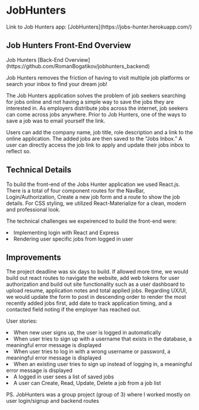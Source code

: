 <h1>JobHunters</h1>
<p>
Link to Job Hunters app: [JobHunters](https://jobs-hunter.herokuapp.com/)
</p>
<h2>Job Hunters Front-End Overview </h2>
<p>
Job Hunters [Back-End Overview](https://github.com/RomanBogatikov/jobhunters_backend)
</p>
<p>
Job Hunters removes the friction of having to visit multiple job platforms or search your inbox to find your dream job!
</p>

<p>
The Job Hunters application solves the problem of job seekers searching for jobs online and not having a simple way to save the jobs they are interested in. As employers distribute jobs across the internet, job seekers can come across jobs anywhere. Prior to Job Hunters, one of the ways to save a job was to email yourself the link.
</p>

<p>
Users can add the company name, job title, role description and a link to the online application. The added jobs are then saved to the “Jobs Inbox.” A user can directly access the job link to apply and update their jobs inbox to reflect so.
</p>

<h2>Technical Details </h2>

<p>
To build the front-end of the Jobs Hunter application we used React.js. There is a total of four component routes for the NavBar, Login/Authorization, Create a new job form and a route to show the job details. For CSS styling, we utilized React-Materialize for a clean, modern and professional look.
</p>

<p>
The technical challenges we expeirenced to build the front-end were:

<li>Implementing login with React and Express
</li>

<li>Rendering user specific jobs from logged in user
</li>
</p>

<h2>Improvements</h2>

<p>The project deadline was six days to build. If allowed more time, we would build out react routes to navigate the website, add web tokens for user authorization and build out site functionality such as a user dashboard to upload resume, application notes and total applied jobs. Regarding UX/UI, we would update the form to post in descending order to render the most recently added jobs first, add date to track application timing, and a contacted field noting if the employer has reached out.
</p>

<p>User stories:</p>
<li>When new user signs up, the user is logged in automatically</li>
<li>When user tries to sign up with a username that exists in the database, a meaningful error message is displayed</li>
<li>When user tries to log in with a wrong username or password, a meaningful error message is displayed</li>
<li>When an existing user tries to sign up instead of logging in, a meaningful error message is displayed</li>
<li>A logged in user sees a list of saved jobs</li>
<li>A user can Create, Read, Update, Delete a job from a job list</li>

<p>PS. JobHunters was a group project (group of 3) where I worked mostly on user login/signup and backend routes</p>

